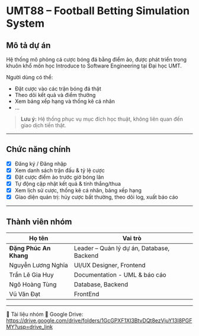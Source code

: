 # UMT88 – Football Betting Simulation System

## Mô tả dự án
Hệ thống mô phỏng cá cược bóng đá bằng điểm ảo, được phát triển trong khuôn khổ môn học Introduce to Software Engineering tại Đại học UMT.

Người dùng có thể:
- Đặt cược vào các trận bóng đá thật
- Theo dõi kết quả và điểm thưởng
- Xem bảng xếp hạng và thống kê cá nhân
- ...

> **Lưu ý:** Hệ thống phục vụ mục đích học thuật, không liên quan đến giao dịch tiền thật.

---

## Chức năng chính
- [x] Đăng ký / Đăng nhập 
- [x] Xem danh sách trận đấu & tỷ lệ cược
- [x] Đặt cược điểm ảo trước giờ bóng lăn
- [x] Tự động cập nhật kết quả & tính thắng/thua
- [x] Xem lịch sử cược, thống kê cá nhân, bảng xếp hạng
- [x] Giao diện quản trị: hủy cược bất thường, theo dõi log, xuất báo cáo

---

## Thành viên nhóm 

| Họ tên                 | Vai trò                         |
|------------------------|----------------------------------|
| **Đặng Phúc An Khang** | Leader – Quản lý dự án, Database, Backend | 
| Nguyễn Lương Nghĩa     | UI/UX Designer, Frontend |
| Trần Lê Gia Huy        | Documentation - UML & báo cáo |
| Ngô Hoàng Tùng         | Database, Backend |
| Vũ Văn Đạt             | FrontEnd |

---

📂 Tài liệu nhóm
📎 Google Drive: https://drive.google.com/drive/folders/1GcGPXF1XI3BtvDQt8ezVjuY13I8PGFMY?usp=drive_link
